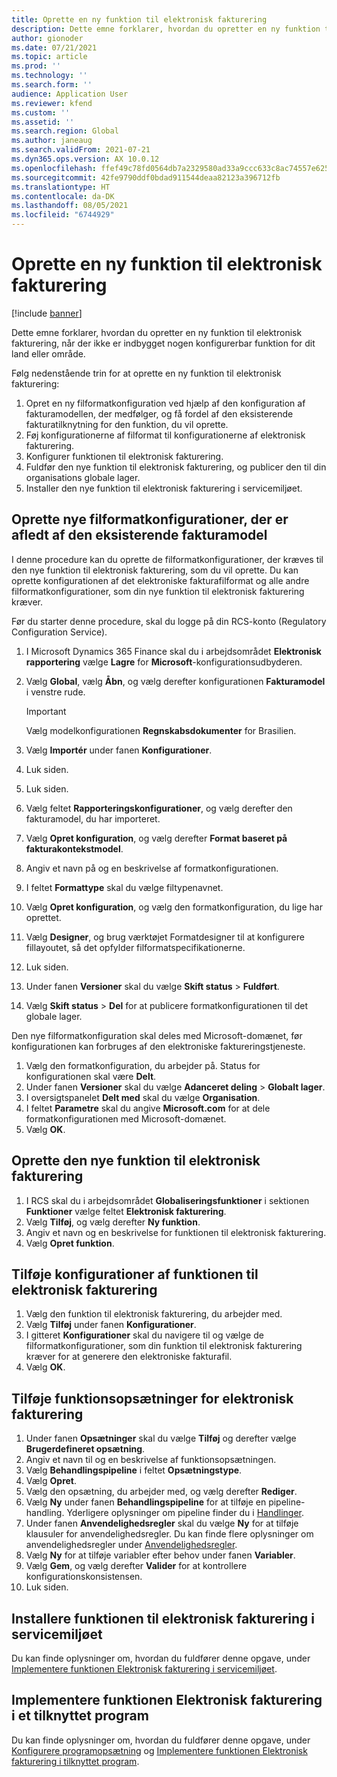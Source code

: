 ```yaml
---
title: Oprette en ny funktion til elektronisk fakturering
description: Dette emne forklarer, hvordan du opretter en ny funktion til elektronisk fakturering, når der ikke er indbygget nogen konfigurerbar funktion for dit land eller område.
author: gionoder
ms.date: 07/21/2021
ms.topic: article
ms.prod: ''
ms.technology: ''
ms.search.form: ''
audience: Application User
ms.reviewer: kfend
ms.custom: ''
ms.assetid: ''
ms.search.region: Global
ms.author: janeaug
ms.search.validFrom: 2021-07-21
ms.dyn365.ops.version: AX 10.0.12
ms.openlocfilehash: ffef49c78fd0564db7a2329580ad33a9ccc633c8ac74557e625d1cfb29931576
ms.sourcegitcommit: 42fe9790ddf0bdad911544deaa82123a396712fb
ms.translationtype: HT
ms.contentlocale: da-DK
ms.lasthandoff: 08/05/2021
ms.locfileid: "6744929"
---
```

# <a name="create-a-new-electronic-invoicing-feature"></a>Oprette en ny funktion til elektronisk fakturering

[!include [banner](../includes/banner.md)]

Dette emne forklarer, hvordan du opretter en ny funktion til elektronisk fakturering, når der ikke er indbygget nogen konfigurerbar funktion for dit land eller område.

Følg nedenstående trin for at oprette en ny funktion til elektronisk fakturering:

1. Opret en ny filformatkonfiguration ved hjælp af den konfiguration af fakturamodellen, der medfølger, og få fordel af den eksisterende fakturatilknytning for den funktion, du vil oprette.
2. Føj konfigurationerne af filformat til konfigurationerne af elektronisk fakturering.
3. Konfigurer funktionen til elektronisk fakturering.
4. Fuldfør den nye funktion til elektronisk fakturering, og publicer den til din organisations globale lager.
5. Installer den nye funktion til elektronisk fakturering i servicemiljøet.

## <a name="create-new-file-format-configurations-that-are-derived-from-the-existing-invoice-model"></a>Oprette nye filformatkonfigurationer, der er afledt af den eksisterende fakturamodel

I denne procedure kan du oprette de filformatkonfigurationer, der kræves til den nye funktion til elektronisk fakturering, som du vil oprette. Du kan oprette konfigurationen af det elektroniske fakturafilformat og alle andre filformatkonfigurationer, som din nye funktion til elektronisk fakturering kræver.

Før du starter denne procedure, skal du logge på din RCS-konto (Regulatory Configuration Service).

1. I Microsoft Dynamics 365 Finance skal du i arbejdsområdet **Elektronisk rapportering** vælge **Lagre** for **Microsoft**-konfigurationsudbyderen.
2. Vælg **Global**, vælg **Åbn**, og vælg derefter konfigurationen **Fakturamodel** i venstre rude.

    > [!IMPORTANT]
    > Vælg modelkonfigurationen **Regnskabsdokumenter** for Brasilien.

3. Vælg **Importér** under fanen **Konfigurationer**.
4. Luk siden.
5. Luk siden.
6. Vælg feltet **Rapporteringskonfigurationer**, og vælg derefter den fakturamodel, du har importeret.
7. Vælg **Opret konfiguration**, og vælg derefter **Format baseret på fakturakontekstmodel**.
8. Angiv et navn på og en beskrivelse af formatkonfigurationen.
9. I feltet **Formattype** skal du vælge filtypenavnet.
10. Vælg **Opret konfiguration**, og vælg den formatkonfiguration, du lige har oprettet.
11. Vælg **Designer**, og brug værktøjet Formatdesigner til at konfigurere fillayoutet, så det opfylder filformatspecifikationerne.
12. Luk siden.
13. Under fanen **Versioner** skal du vælge **Skift status** \> **Fuldført**.
14. Vælg **Skift status** \> **Del** for at publicere formatkonfigurationen til det globale lager.

Den nye filformatkonfiguration skal deles med Microsoft-domænet, før konfigurationen kan forbruges af den elektroniske faktureringstjeneste.

1. Vælg den formatkonfiguration, du arbejder på. Status for konfigurationen skal være **Delt**.
2. Under fanen **Versioner** skal du vælge **Adanceret deling** \> **Globalt lager**.
3. I oversigtspanelet **Delt med** skal du vælge **Organisation**.
4. I feltet **Parametre** skal du angive **Microsoft.com** for at dele formatkonfigurationen med Microsoft-domænet.
5. Vælg **OK**.

## <a name="create-the-new-electronic-invoicing-feature"></a>Oprette den nye funktion til elektronisk fakturering

1. I RCS skal du i arbejdsområdet **Globaliseringsfunktioner** i sektionen **Funktioner** vælge feltet **Elektronisk fakturering**.
2. Vælg **Tilføj**, og vælg derefter **Ny funktion**.
3. Angiv et navn og en beskrivelse for funktionen til elektronisk fakturering.
4. Vælg **Opret funktion**.

## <a name="add-electronic-invoicing-feature-configurations"></a>Tilføje konfigurationer af funktionen til elektronisk fakturering

1. Vælg den funktion til elektronisk fakturering, du arbejder med.
2. Vælg **Tilføj** under fanen **Konfigurationer**.
3. I gitteret **Konfigurationer** skal du navigere til og vælge de filformatkonfigurationer, som din funktion til elektronisk fakturering kræver for at generere den elektroniske fakturafil.
4. Vælg **OK**.

## <a name="add-electronic-invoicing-feature-setups"></a>Tilføje funktionsopsætninger for elektronisk fakturering

1. Under fanen **Opsætninger** skal du vælge **Tilføj** og derefter vælge **Brugerdefineret opsætning**.
2. Angiv et navn til og en beskrivelse af funktionsopsætningen.
3. Vælg **Behandlingspipeline** i feltet **Opsætningstype**.
4. Vælg **Opret**.
5. Vælg den opsætning, du arbejder med, og vælg derefter **Rediger**.
6. Vælg **Ny** under fanen **Behandlingspipeline** for at tilføje en pipeline-handling. Yderligere oplysninger om pipeline finder du i [Handlinger](e-invoicing-configuration-rcs.md#actions).
7. Under fanen **Anvendelighedsregler** skal du vælge **Ny** for at tilføje klausuler for anvendelighedsregler. Du kan finde flere oplysninger om anvendelighedsregler under [Anvendelighedsregler](e-invoicing-configuration-rcs.md#applicability-rules).
8. Vælg **Ny** for at tilføje variabler efter behov under fanen **Variabler**.
9. Vælg **Gem**, og vælg derefter **Valider** for at kontrollere konfigurationskonsistensen.
10. Luk siden.

## <a name="deploy-the-electronic-invoicing-feature-to-the-service-environment"></a>Installere funktionen til elektronisk fakturering i servicemiljøet

Du kan finde oplysninger om, hvordan du fuldfører denne opgave, under [Implementere funktionen Elektronisk fakturering i servicemiljøet](e-invoicing-get-started.md#deploy-the-electronic-invoicing-feature-to-service-environment).

## <a name="deploy-the-electronic-invoicing-feature-to-a-connected-application"></a>Implementere funktionen Elektronisk fakturering i et tilknyttet program

Du kan finde oplysninger om, hvordan du fuldfører denne opgave, under [Konfigurere programopsætning](e-invoicing-get-started.md#configure-the-application-setup) og [Implementere funktionen Elektronisk fakturering i tilknyttet program](e-invoicing-get-started.md#deploy-the-electronic-invoicing-feature-to-connected-application).

